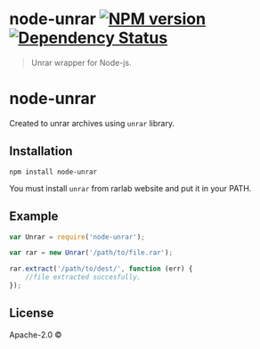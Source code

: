 # node-unrar [![NPM version][npm-image]][npm-url] [![Dependency Status][daviddm-image]][daviddm-url]
> Unrar wrapper for Node-js.


# node-unrar

Created to unrar archives using `unrar` library.

## Installation

`npm install node-unrar`

You must install `unrar` from rarlab website and put it in your PATH.

## Example

```js
var Unrar = require('node-unrar');

var rar = new Unrar('/path/to/file.rar');

rar.extract('/path/to/dest/', function (err) {
    //file extracted succesfully.
});
```



## License

Apache-2.0 © 


[npm-image]: https://badge.fury.io/js/node-unrar.svg
[npm-url]: https://npmjs.org/package/node-unrar
[travis-image]: https://travis-ci.org/scopsy/node-unrar.svg?branch=master
[travis-url]: https://travis-ci.org/scopsy/node-unrar
[daviddm-image]: https://david-dm.org/scopsy/node-unrar.svg?theme=shields.io
[daviddm-url]: https://david-dm.org/scopsy/node-unrar
